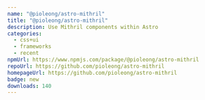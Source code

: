 ```yaml
---
name: "@pioleong/astro-mithril"
title: "@pioleong/astro-mithril"
description: Use Mithril components within Astro
categories:
  - css+ui
  - frameworks
  - recent
npmUrl: https://www.npmjs.com/package/@pioleong/astro-mithril
repoUrl: https://github.com/pioleong/astro-mithril
homepageUrl: https://github.com/pioleong/astro-mithril
badge: new
downloads: 140
---
```

